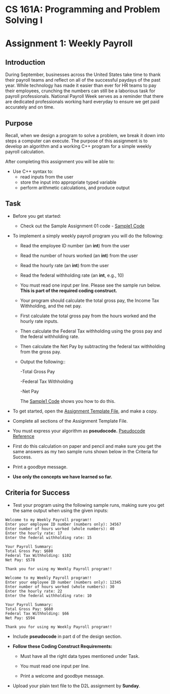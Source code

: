 # **CS 161A: Programming and Problem Solving I**

# Assignment 1: Weekly Payroll


## Introduction

During September, businesses across the United States take time to thank their payroll teams and reflect on all of the successful paydays of the past year. While technology has made it easier than ever for HR teams to pay their employees, crunching the numbers can still be a laborious task for payroll professionals. National Payroll Week serves as a reminder that there are dedicated professionals working hard everyday to ensure we get paid accurately and on time.


## Purpose

Recall, when we design a program to solve a problem, we break it down into steps a computer can execute. The purpose of this assignment is to develop an algorithm and a working C++ program for a simple weekly payroll calculation.

After completing this assignment you will be able to:

* Use C++ syntax to:  
  * read inputs from the user  
  * store the input into appropriate typed variable  
  * perform arithmetic calculations, and produce output

## Task

* Before you get started:

  * Check out the Sample Assignment 01 code \- [Sample1 Code](https://github.com/Glen-Sasek-PCC-Instructor/2025-06-22/blob/main/a1-sample.cpp)

* To implement a simply weekly payroll program you will do the following:

  * Read the employee ID number (an **int**) from the user

  * Read the number of hours worked (an **int**) from the user

  * Read the hourly rate (an **int**) from the user

  * Read the federal withholding rate (an **int**, e.g., 10\)

  * You must read one input per line. Please see the sample run below. **This is part of the required coding construct.**

  * Your program should calculate the total gross pay, the Income Tax Withholding, and the net pay.

  * First calculate the total gross pay from the hours worked and the hourly rate inputs. 

  * Then calculate the Federal Tax withholding using the gross pay and the federal withholding rate.

  * Then calculate the Net Pay by subtracting the federal tax withholding from the gross pay.

  * Output the following:: 

    \-Total Gross Pay 

    \-Federal Tax Withholding

    \-Net Pay

    The [Sample1 Code](https://github.com/Glen-Sasek-PCC-Instructor/2025-06-22/blob/main/a1-sample.cpp) shows you how to do this. 

* To get started, open the [Assignment Template File](https://github.com/Glen-Sasek-PCC-Instructor/2025-06-22/blob/main/main.cpp), and make a copy.

* Complete all sections of the Assignment Template File. 

* You must express your algorithm as **pseudocode.** [Pseudocode Reference](https://github.com/Glen-Sasek-PCC-Instructor/2025-06-22/blob/main/Pseudocode-Reference.txt)

* First do this calculation on paper and pencil and make sure you get the same answers as my two sample runs shown below in the Criteria for Success.

* Print a goodbye message.

* **Use only the concepts we have learned so far.**

## Criteria for Success

* Test your program using the following sample runs, making sure you get the same output when using the given inputs:

```
Welcome to my Weekly Payroll program!!
Enter your employee ID number (numbers only): 34567
Enter number of hours worked (whole numbers): 40
Enter the hourly rate: 17
Enter the federal withholding rate: 15

Your Payroll Summary:
Total Gross Pay: $680
Federal Tax Withholding: $102
Net Pay: $578

Thank you for using my Weekly Payroll program!!
```

```
Welcome to my Weekly Payroll program!!
Enter your employee ID number (numbers only): 12345
Enter number of hours worked (whole numbers): 30
Enter the hourly rate: 22
Enter the federal withholding rate: 10

Your Payroll Summary:
Total Gross Pay: $660
Federal Tax Withholding: $66
Net Pay: $594

Thank you for using my Weekly Payroll program!!

```



* Include **pseudocode** in part d of the design section.

* **Follow these Coding Construct Requirements:**

  * Must have all the right data types mentioned under Task.

  * You must read one input per line.

  * Print a welcome and goodbye message.


* Upload your plain text file to the D2L assignment by **Sunday**.

